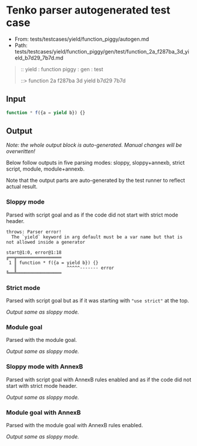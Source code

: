 # Tenko parser autogenerated test case

- From: tests/testcases/yield/function_piggy/autogen.md
- Path: tests/testcases/yield/function_piggy/gen/test/function_2a_f287ba_3d_yield_b7d29_7b7d.md

> :: yield : function piggy : gen : test
>
> ::> function 2a f287ba 3d yield b7d29 7b7d

## Input


`````js
function * f({a = yield b}) {}
`````

## Output

_Note: the whole output block is auto-generated. Manual changes will be overwritten!_

Below follow outputs in five parsing modes: sloppy, sloppy+annexb, strict script, module, module+annexb.

Note that the output parts are auto-generated by the test runner to reflect actual result.

### Sloppy mode

Parsed with script goal and as if the code did not start with strict mode header.

`````
throws: Parser error!
  The `yield` keyword in arg default must be a var name but that is not allowed inside a generator

start@1:0, error@1:18
╔══╦═════════════════
 1 ║ function * f({a = yield b}) {}
   ║                   ^^^^^------- error
╚══╩═════════════════

`````

### Strict mode

Parsed with script goal but as if it was starting with `"use strict"` at the top.

_Output same as sloppy mode._

### Module goal

Parsed with the module goal.

_Output same as sloppy mode._

### Sloppy mode with AnnexB

Parsed with script goal with AnnexB rules enabled and as if the code did not start with strict mode header.

_Output same as sloppy mode._

### Module goal with AnnexB

Parsed with the module goal with AnnexB rules enabled.

_Output same as sloppy mode._
